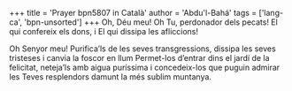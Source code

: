 +++
title = 'Prayer bpn5807 in Català'
author = 'Abdu'l-Bahá'
tags = ['lang-ca', 'bpn-unsorted']
+++
Oh, Déu meu! Oh Tu, perdonador dels pecats! El qui confereix els dons, i El qui dissipa les afliccions!

Oh Senyor meu! Purifica’ls de les seves transgressions, dissipa les seves tristeses i canvia la foscor en llum Permet-los d’entrar dins el jardí de la felicitat, neteja’ls amb aigua puríssima i concedeix-los que puguin admirar les Teves resplendors damunt la més sublim muntanya.
